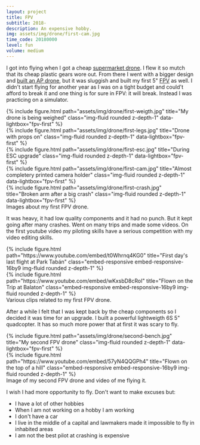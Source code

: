 ```yaml
---
layout: project
title: FPV
subtitle: 2018-
description: An expensive hobby.
img: assets/img/drone/first-cam.jpg
time_code: 20180000
level: fun
volume: medium
---
```



I got into flying when I got a cheap <a href="https://www.emag.hu/jjrc-h31-vizallo-kvadkopter-feher-jjrc-h31-white/pd/D7S9G6BBM/">supermarket drone</a>. I flew it so mutch that its cheap plastic gears wore out. From there I went with a bigger design and <a href="{{ '/projects/AP/' | relative_url}}">built an AP drone</a>, but it was sluggish and built my first 5" <a href="https://en.wikipedia.org/wiki/First-person_view_(radio_control)">FPV</a> as well. I didn't start flying for another year as I was on a tight budget and could't afford to break it and one thing is for sure in FPV: it will break. Instead I was practicing on a simulator.

<div class="row align-items-center">
    <div class="col-8 mx-auto">
        {% include figure.html path="assets/img/drone/first-weigth.jpg" title="My drone is being weighed" class="img-fluid rounded z-depth-1" data-lightbox="fpv-first" %}
    </div>
</div>
<div class="row align-items-center">
    <div class="col-3">
        {% include figure.html path="assets/img/drone/first-legs.jpg" title="Drone with props on" class="img-fluid rounded z-depth-1" data-lightbox="fpv-first" %}
    </div>
    <div class="col-3">
        {% include figure.html path="assets/img/drone/first-esc.jpg" title="During ESC upgrade" class="img-fluid rounded z-depth-1" data-lightbox="fpv-first" %}
    </div>
    <div class="col-3">
        {% include figure.html path="assets/img/drone/first-cam.jpg" title="Almost completery printed camera holder" class="img-fluid rounded z-depth-1" data-lightbox="fpv-first" %}
    </div>
    <div class="col-3">
        {% include figure.html path="assets/img/drone/first-crash.jpg" title="Broken arm after a big crash" class="img-fluid rounded z-depth-1" data-lightbox="fpv-first" %}
    </div>
</div>
<div class="caption">
    Images about my first FPV drone.
</div>

It was heavy, it had low quality components and it had no punch. But it kept going after many crashes. Went on many trips and made some videos. On the first youtube video my piloting skills have a serious competition with my video editing skills.

<div class="row align-items-center">
    <div class="col-6">
        {% include figure.html path="https://www.youtube.com/embed/t0Whrnq4KG0" title="First day's last flight at Park Tabán" class="embed-responsive embed-responsive-16by9 img-fluid rounded z-depth-1" %}
    </div>
    <div class="col-6">
        {% include figure.html path="https://www.youtube.com/embed/wKxsbD8cRoI" title="Flown on the Trip at Balaton" class="embed-responsive embed-responsive-16by9 img-fluid rounded z-depth-1" %}
    </div>
</div>
<div class="caption">
    Various clips related to my first FPV drone.
</div>

 After a while I felt that I was kept back by the cheap components so I decided it was time for an upgrade. I built a powerful lightweigth 6S 5" quadcopter. It has so much more power that at first it was scary to fly.

 
<div class="row align-items-center">
    <div class="col-6">
        {% include figure.html path="assets/img/drone/second-bench.jpg" title="My second FPV drone" class="img-fluid rounded z-depth-1" data-lightbox="fpv-first" %}
    </div>
    <div class="col-6">
        {% include figure.html path="https://www.youtube.com/embed/57yN4QQGPh4" title="Flown on the top of a hill" class="embed-responsive embed-responsive-16by9 img-fluid rounded z-depth-1" %}
    </div>
</div>
<div class="caption">
    Image of my second FPV drone and video of me flying it.
</div>

I wish I had more opportunity to fly. Don't want to make excuses but:
- I have a lot of other hobbies
- When I am not working on a hobby I am working
- I don't have a car
- I live in the middle of a capital and lawmakers made it impossible to fly in inhabited areas
- I am not the best pilot at crashing is expensive